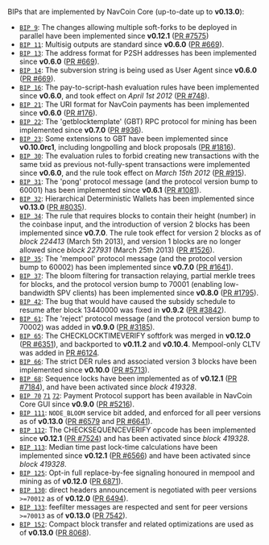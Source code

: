 BIPs that are implemented by NavCoin Core (up-to-date up to **v0.13.0**):

* [`BIP 9`](https://github.com/navcoin/bips/blob/master/bip-0009.mediawiki): The changes allowing multiple soft-forks to be deployed in parallel have been implemented since **v0.12.1**  ([PR #7575](https://github.com/navcoin/navcoin/pull/7575))
* [`BIP 11`](https://github.com/navcoin/bips/blob/master/bip-0011.mediawiki): Multisig outputs are standard since **v0.6.0** ([PR #669](https://github.com/navcoin/navcoin/pull/669)).
* [`BIP 13`](https://github.com/navcoin/bips/blob/master/bip-0013.mediawiki): The address format for P2SH addresses has been implemented since **v0.6.0** ([PR #669](https://github.com/navcoin/navcoin/pull/669)).
* [`BIP 14`](https://github.com/navcoin/bips/blob/master/bip-0014.mediawiki): The subversion string is being used as User Agent since **v0.6.0** ([PR #669](https://github.com/navcoin/navcoin/pull/669)).
* [`BIP 16`](https://github.com/navcoin/bips/blob/master/bip-0016.mediawiki): The pay-to-script-hash evaluation rules have been implemented since **v0.6.0**, and took effect on *April 1st 2012* ([PR #748](https://github.com/navcoin/navcoin/pull/748)).
* [`BIP 21`](https://github.com/navcoin/bips/blob/master/bip-0021.mediawiki): The URI format for NavCoin payments has been implemented since **v0.6.0** ([PR #176](https://github.com/navcoin/navcoin/pull/176)).
* [`BIP 22`](https://github.com/navcoin/bips/blob/master/bip-0022.mediawiki): The 'getblocktemplate' (GBT) RPC protocol for mining has been implemented since **v0.7.0** ([PR #936](https://github.com/navcoin/navcoin/pull/936)).
* [`BIP 23`](https://github.com/navcoin/bips/blob/master/bip-0023.mediawiki): Some extensions to GBT have been implemented since **v0.10.0rc1**, including longpolling and block proposals ([PR #1816](https://github.com/navcoin/navcoin/pull/1816)).
* [`BIP 30`](https://github.com/navcoin/bips/blob/master/bip-0030.mediawiki): The evaluation rules to forbid creating new transactions with the same txid as previous not-fully-spent transactions were implemented since **v0.6.0**, and the rule took effect on *March 15th 2012* ([PR #915](https://github.com/navcoin/navcoin/pull/915)).
* [`BIP 31`](https://github.com/navcoin/bips/blob/master/bip-0031.mediawiki): The 'pong' protocol message (and the protocol version bump to 60001) has been implemented since **v0.6.1** ([PR #1081](https://github.com/navcoin/navcoin/pull/1081)).
* [`BIP 32`](https://github.com/navcoin/bips/blob/master/bip-0032.mediawiki): Hierarchical Deterministic Wallets has been implemented since **v0.13.0** ([PR #8035](https://github.com/navcoin/navcoin/pull/8035)).
* [`BIP 34`](https://github.com/navcoin/bips/blob/master/bip-0034.mediawiki): The rule that requires blocks to contain their height (number) in the coinbase input, and the introduction of version 2 blocks has been implemented since **v0.7.0**. The rule took effect for version 2 blocks as of *block 224413* (March 5th 2013), and version 1 blocks are no longer allowed since *block 227931* (March 25th 2013) ([PR #1526](https://github.com/navcoin/navcoin/pull/1526)).
* [`BIP 35`](https://github.com/navcoin/bips/blob/master/bip-0035.mediawiki): The 'mempool' protocol message (and the protocol version bump to 60002) has been implemented since **v0.7.0** ([PR #1641](https://github.com/navcoin/navcoin/pull/1641)).
* [`BIP 37`](https://github.com/navcoin/bips/blob/master/bip-0037.mediawiki): The bloom filtering for transaction relaying, partial merkle trees for blocks, and the protocol version bump to 70001 (enabling low-bandwidth SPV clients) has been implemented since **v0.8.0** ([PR #1795](https://github.com/navcoin/navcoin/pull/1795)).
* [`BIP 42`](https://github.com/navcoin/bips/blob/master/bip-0042.mediawiki): The bug that would have caused the subsidy schedule to resume after block 13440000 was fixed in **v0.9.2** ([PR #3842](https://github.com/navcoin/navcoin/pull/3842)).
* [`BIP 61`](https://github.com/navcoin/bips/blob/master/bip-0061.mediawiki): The 'reject' protocol message (and the protocol version bump to 70002) was added in **v0.9.0** ([PR #3185](https://github.com/navcoin/navcoin/pull/3185)).
* [`BIP 65`](https://github.com/navcoin/bips/blob/master/bip-0065.mediawiki): The CHECKLOCKTIMEVERIFY softfork was merged in **v0.12.0** ([PR #6351](https://github.com/navcoin/navcoin/pull/6351)), and backported to **v0.11.2** and **v0.10.4**. Mempool-only CLTV was added in [PR #6124](https://github.com/navcoin/navcoin/pull/6124).
* [`BIP 66`](https://github.com/navcoin/bips/blob/master/bip-0066.mediawiki): The strict DER rules and associated version 3 blocks have been implemented since **v0.10.0** ([PR #5713](https://github.com/navcoin/navcoin/pull/5713)).
* [`BIP 68`](https://github.com/navcoin/bips/blob/master/bip-0068.mediawiki): Sequence locks have been implemented as of **v0.12.1**  ([PR #7184](https://github.com/navcoin/navcoin/pull/7184)), and have been activated since *block 419328*.
* [`BIP 70`](https://github.com/navcoin/bips/blob/master/bip-0070.mediawiki) [`71`](https://github.com/navcoin/bips/blob/master/bip-0071.mediawiki) [`72`](https://github.com/navcoin/bips/blob/master/bip-0072.mediawiki): Payment Protocol support has been available in NavCoin Core GUI since **v0.9.0** ([PR #5216](https://github.com/navcoin/navcoin/pull/5216)).
* [`BIP 111`](https://github.com/navcoin/bips/blob/master/bip-0111.mediawiki): `NODE_BLOOM` service bit added, and enforced for all peer versions as of **v0.13.0** ([PR #6579](https://github.com/navcoin/navcoin/pull/6579) and [PR #6641](https://github.com/navcoin/navcoin/pull/6641)).
* [`BIP 112`](https://github.com/navcoin/bips/blob/master/bip-0112.mediawiki): The CHECKSEQUENCEVERIFY opcode has been implemented since **v0.12.1** ([PR #7524](https://github.com/navcoin/navcoin/pull/7524)) and has been activated since *block 419328*.
* [`BIP 113`](https://github.com/navcoin/bips/blob/master/bip-0113.mediawiki): Median time past lock-time calculations have been implemented since **v0.12.1** ([PR #6566](https://github.com/navcoin/navcoin/pull/6566)) and have been activated since *block 419328*.
* [`BIP 125`](https://github.com/navcoin/bips/blob/master/bip-0125.mediawiki): Opt-in full replace-by-fee signaling honoured in mempool and mining as of **v0.12.0** ([PR 6871](https://github.com/navcoin/navcoin/pull/6871)).
* [`BIP 130`](https://github.com/navcoin/bips/blob/master/bip-0130.mediawiki): direct headers announcement is negotiated with peer versions `>=70012` as of **v0.12.0** ([PR 6494](https://github.com/navcoin/navcoin/pull/6494)).
* [`BIP 133`](https://github.com/navcoin/bips/blob/master/bip-0133.mediawiki): feefilter messages are respected and sent for peer versions `>=70013` as of **v0.13.0** ([PR 7542](https://github.com/navcoin/navcoin/pull/7542)).
* [`BIP 152`](https://github.com/navcoin/bips/blob/master/bip-0152.mediawiki): Compact block transfer and related optimizations are used as of **v0.13.0** ([PR 8068](https://github.com/navcoin/navcoin/pull/8068)).
